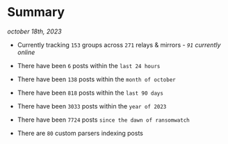 
# Summary
_october 18th, 2023_

- Currently tracking `153` groups across `271` relays & mirrors - _`91` currently online_

- There have been `6` posts within the `last 24 hours`

- There have been `138` posts within the `month of october`

- There have been `818` posts within the `last 90 days`

- There have been `3033` posts within the `year of 2023`

- There have been `7724` posts `since the dawn of ransomwatch`

- There are `80` custom parsers indexing posts
